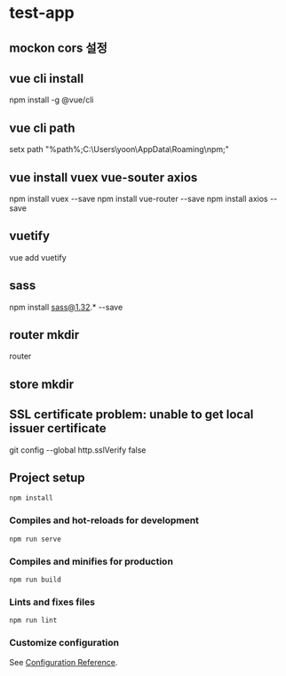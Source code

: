 # test-app

## mockon cors 설정

## vue cli install
npm install -g @vue/cli

## vue cli path
setx path "%path%;C:\Users\yoon\AppData\Roaming\npm;" 

## vue install vuex vue-souter axios
npm install vuex --save
npm install vue-router --save
npm install axios --save

## vuetify
vue add vuetify

## sass
npm install sass@1.32.* --save

## router mkdir
router

## store mkdir

## SSL certificate problem: unable to get local issuer certificate 

git config --global http.sslVerify false


## Project setup
```
npm install
```

### Compiles and hot-reloads for development
```
npm run serve
```

### Compiles and minifies for production
```
npm run build
```

### Lints and fixes files
```
npm run lint
```

### Customize configuration
See [Configuration Reference](https://cli.vuejs.org/config/).
